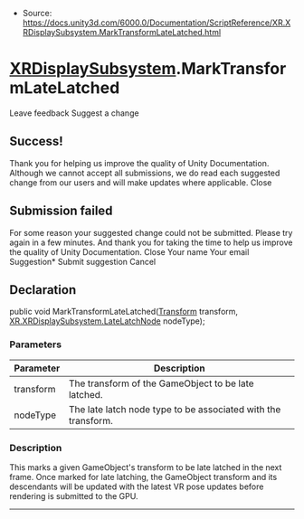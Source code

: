 * Source: https://docs.unity3d.com/6000.0/Documentation/ScriptReference/XR.XRDisplaySubsystem.MarkTransformLateLatched.html

#  [XRDisplaySubsystem](https://docs.unity3d.com/6000.0/Documentation/ScriptReference/XR.XRDisplaySubsystem.html).MarkTransformLateLatched
Leave feedback
Suggest a change
## Success!
Thank you for helping us improve the quality of Unity Documentation. Although we cannot accept all submissions, we do read each suggested change from our users and will make updates where applicable.
Close
## Submission failed
For some reason your suggested change could not be submitted. Please <a>try again</a> in a few minutes. And thank you for taking the time to help us improve the quality of Unity Documentation.
Close
Your name Your email Suggestion* Submit suggestion
Cancel
## Declaration
public void MarkTransformLateLatched([Transform](https://docs.unity3d.com/6000.0/Documentation/ScriptReference/Transform.html) transform, [XR.XRDisplaySubsystem.LateLatchNode](https://docs.unity3d.com/6000.0/Documentation/ScriptReference/XR.XRDisplaySubsystem.LateLatchNode.html) nodeType); 
### Parameters
Parameter | Description  
---|---  
transform | The transform of the GameObject to be late latched.  
nodeType | The late latch node type to be associated with the transform.  
### Description
This marks a given GameObject's transform to be late latched in the next frame. Once marked for late latching, the GameObject transform and its descendants will be updated with the latest VR pose updates before rendering is submitted to the GPU.
* * *
